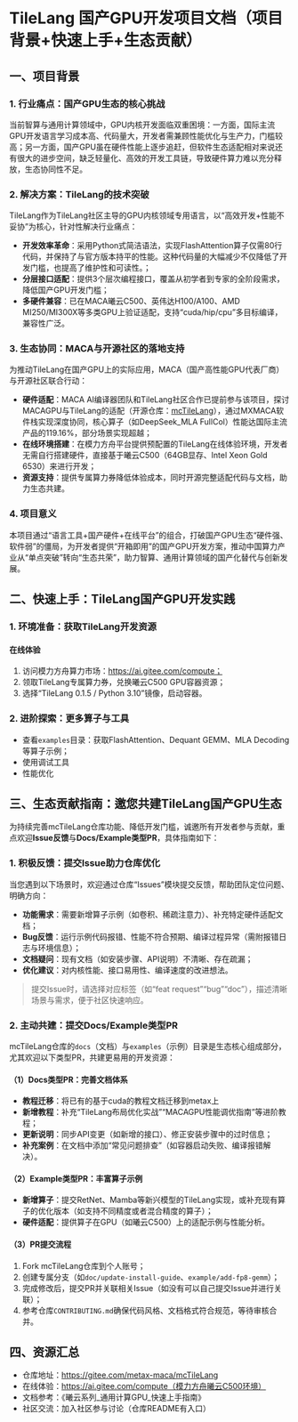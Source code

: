 # TileLang 国产GPU开发项目文档（项目背景+快速上手+生态贡献）
## 一、项目背景
### 1. 行业痛点：国产GPU生态的核心挑战
当前智算与通用计算领域中，GPU内核开发面临双重困境：一方面，国际主流GPU开发语言学习成本高、代码量大，开发者需兼顾性能优化与生产力，门槛较高；另一方面，国产GPU虽在硬件性能上逐步追赶，但软件生态适配相对来说还有很大的进步空间，缺乏轻量化、高效的开发工具链，导致硬件算力难以充分释放，生态协同性不足。

### 2. 解决方案：TileLang的技术突破
TileLang作为TileLang社区主导的GPU内核领域专用语言，以“高效开发+性能不妥协”为核心，针对性解决行业痛点：
- **开发效率革命**：采用Python式简洁语法，实现FlashAttention算子仅需80行代码，并保持了与官方版本持平的性能。这种代码量的大幅减少不仅降低了开发门槛，也提高了维护性和可读性。；
- **分层接口适配**：提供3个层次编程接口，覆盖从初学者到专家的全阶段需求，降低国产GPU开发门槛；
- **多硬件兼容**：已在MACA曦云C500、英伟达H100/A100、AMD MI250/MI300X等多类GPU上验证适配，支持“cuda/hip/cpu”多目标编译，兼容性广泛。

### 3. 生态协同：MACA与开源社区的落地支持
为推动TileLang在国产GPU上的实际应用，MACA（国产高性能GPU代表厂商）与开源社区联合行动：
- **硬件适配**：MACA AI编译器团队和TileLang社区合作已提前参与该项目，探讨MACAGPU与TileLang的适配（开源仓库：[mcTileLang](https://gitee.com/metax-maca/mcTileLang)），通过MXMACA软件栈实现深度协同，核心算子（如DeepSeek_MLA FullCol）性能达国际主流产品的119.16%，部分场景实现超越；
- **在线环境搭建**：在模力方舟平台提供预配置的TileLang在线体验环境，开发者无需自行搭建硬件，直接基于曦云C500（64GB显存、Intel Xeon Gold 6530）来进行开发；
- **资源支持**：提供专属算力券降低体验成本，同时开源完整适配代码与文档，助力生态共建。

### 4. 项目意义
本项目通过“语言工具+国产硬件+在线平台”的组合，打破国产GPU生态“硬件强、软件弱”的僵局，为开发者提供“开箱即用”的国产GPU开发方案，推动中国算力产业从“单点突破”转向“生态共荣”，助力智算、通用计算领域的国产化替代与创新发展。


## 二、快速上手：TileLang国产GPU开发实践
### 1. 环境准备：获取TileLang开发资源
#### 在线体验
1. 访问模力方舟算力市场：https://ai.gitee.com/compute；
2. 领取TileLang专属算力券，兑换曦云C500 GPU容器资源；
3. 选择“TileLang 0.1.5 / Python 3.10”镜像，启动容器。

### 2. 进阶探索：更多算子与工具
- 查看`examples`目录：获取FlashAttention、Dequant GEMM、MLA Decoding等算子示例；
- 使用调试工具
- 性能优化


## 三、生态贡献指南：邀您共建TileLang国产GPU生态
为持续完善mcTileLang仓库功能、降低开发门槛，诚邀所有开发者参与贡献，重点欢迎**Issue反馈**与**Docs/Example类型PR**，具体指南如下：

### 1. 积极反馈：提交Issue助力仓库优化
当您遇到以下场景时，欢迎通过仓库“Issues”模块提交反馈，帮助团队定位问题、明确方向：
- **功能需求**：需要新增算子示例（如卷积、稀疏注意力）、补充特定硬件适配文档；
- **Bug反馈**：运行示例代码报错、性能不符合预期、编译过程异常（需附报错日志与环境信息）；
- **文档疑问**：现有文档（如安装步骤、API说明）不清晰、存在疏漏；
- **优化建议**：对内核性能、接口易用性、编译速度的改进想法。

> 提交Issue时，请选择对应标签（如“feat request”“bug”“doc”），描述清晰场景与需求，便于社区快速响应。

### 2. 主动共建：提交Docs/Example类型PR
mcTileLang仓库的`docs`（文档）与`examples`（示例）目录是生态核心组成部分，尤其欢迎以下类型PR，共建更易用的开发资源：

#### （1）Docs类型PR：完善文档体系
- **教程迁移**：将已有的基于cuda的教程文档迁移到metax上
- **新增教程**：补充“TileLang布局优化实战”“MACAGPU性能调优指南”等进阶教程；
- **更新说明**：同步API变更（如新增的接口）、修正安装步骤中的过时信息；
- **补充案例**：在文档中添加“常见问题排查”（如容器启动失败、编译报错解决）。

#### （2）Example类型PR：丰富算子示例
- **新增算子**：提交RetNet、Mamba等新兴模型的TileLang实现，或补充现有算子的优化版本（如支持不同精度或者混合精度的算子）；
- **硬件适配**：提供算子在GPU（如曦云C500）上的适配示例与性能分析。

#### （3）PR提交流程
1. Fork mcTileLang仓库到个人账号；
2. 创建专属分支（如`doc/update-install-guide`、`example/add-fp8-gemm`）；
3. 完成修改后，提交PR并关联相关Issue（如没有可以自己提交Issue并进行关联）；
4. 参考仓库`CONTRIBUTING.md`确保代码风格、文档格式符合规范，等待审核合并。


## 四、资源汇总
- 仓库地址：https://gitee.com/metax-maca/mcTileLang
- 在线体验：https://ai.gitee.com/compute（模力方舟曦云C500环境）
- 文档参考：《曦云系列_通用计算GPU_快速上手指南》
- 社区交流：加入社区参与讨论（仓库README有入口）


